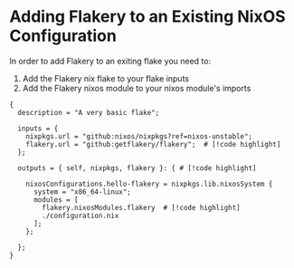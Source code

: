 # Adding Flakery to an Existing NixOS Configuration

In order to add Flakery to an exiting flake you need to:

1. Add the Flakery nix flake to your flake inputs
2. Add the Flakery nixos module to your nixos module's imports

```nix{6,9,14}
{
  description = "A very basic flake";

  inputs = {
    nixpkgs.url = "github:nixos/nixpkgs?ref=nixos-unstable";
    flakery.url = "github:getflakery/flakery";  # [!code highlight]
  };

  outputs = { self, nixpkgs, flakery }: { # [!code highlight]

    nixosConfigurations.hello-flakery = nixpkgs.lib.nixosSystem {
      system = "x86_64-linux";
      modules = [
        flakery.nixosModules.flakery  # [!code highlight]
        ./configuration.nix
      ];
    };

  };
}
```